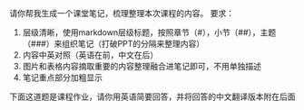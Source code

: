 请你帮我生成一个课堂笔记，梳理整理本次课程的内容。
要求：
1. 层级清晰，使用markdown层级标题，按照章节（#），小节（##），主题（###）来组织笔记（打破PPT的分隔来整理内容）
2. 内容中英对照（英语在前，中文在后）
3. 图片和表格内容摘取重要的内容整理融合进笔记即可，不用单独描述
4. 笔记重点部分加粗显示


下面这道题是课程作业，请你用英语简要回答，并将回答的中文翻译版本附在后面